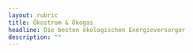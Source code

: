 ```yaml
---
layout: rubric
title: Ökostrom & Ökogas
headline: Die besten ökologischen Energieversorger
description: "" 
---
```


